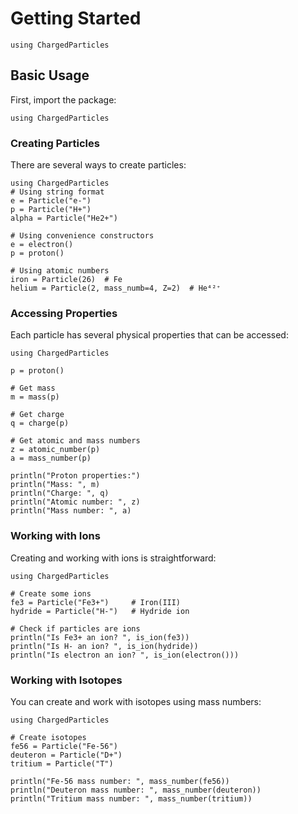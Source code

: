 # Getting Started

```@setup
using ChargedParticles
```

## Basic Usage

First, import the package:

```@example
using ChargedParticles
```

### Creating Particles

There are several ways to create particles:

```@example
using ChargedParticles
# Using string format
e = Particle("e-")
p = Particle("H+")
alpha = Particle("He2+")

# Using convenience constructors
e = electron()
p = proton()

# Using atomic numbers
iron = Particle(26)  # Fe
helium = Particle(2, mass_numb=4, Z=2)  # He⁴²⁺
``` 

### Accessing Properties

Each particle has several physical properties that can be accessed:

```@example
using ChargedParticles

p = proton()

# Get mass
m = mass(p)

# Get charge
q = charge(p)

# Get atomic and mass numbers
z = atomic_number(p)
a = mass_number(p)

println("Proton properties:")
println("Mass: ", m)
println("Charge: ", q)
println("Atomic number: ", z)
println("Mass number: ", a)
```

### Working with Ions

Creating and working with ions is straightforward:

```@example
using ChargedParticles

# Create some ions
fe3 = Particle("Fe3+")     # Iron(III)
hydride = Particle("H-")   # Hydride ion

# Check if particles are ions
println("Is Fe3+ an ion? ", is_ion(fe3))
println("Is H- an ion? ", is_ion(hydride))
println("Is electron an ion? ", is_ion(electron()))
```

### Working with Isotopes

You can create and work with isotopes using mass numbers:

```@example
using ChargedParticles

# Create isotopes
fe56 = Particle("Fe-56")
deuteron = Particle("D+")
tritium = Particle("T")

println("Fe-56 mass number: ", mass_number(fe56))
println("Deuteron mass number: ", mass_number(deuteron))
println("Tritium mass number: ", mass_number(tritium))
```
